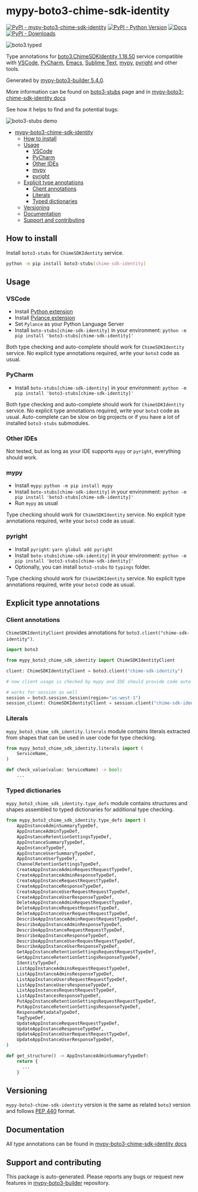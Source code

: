<a id="mypy-boto3-chime-sdk-identity"></a>

# mypy-boto3-chime-sdk-identity

[![PyPI - mypy-boto3-chime-sdk-identity](https://img.shields.io/pypi/v/mypy-boto3-chime-sdk-identity.svg?color=blue)](https://pypi.org/project/mypy-boto3-chime-sdk-identity)
[![PyPI - Python Version](https://img.shields.io/pypi/pyversions/mypy-boto3-chime-sdk-identity.svg?color=blue)](https://pypi.org/project/mypy-boto3-chime-sdk-identity)
[![Docs](https://img.shields.io/readthedocs/mypy-boto3-builder.svg?color=blue)](https://mypy-boto3-builder.readthedocs.io/)
[![PyPI - Downloads](https://img.shields.io/pypi/dw/mypy-boto3-chime-sdk-identity?color=blue)](https://pypistats.org/packages/mypy-boto3-chime-sdk-identity)

![boto3.typed](https://github.com/vemel/mypy_boto3_builder/raw/master/logo.png)

Type annotations for
[boto3.ChimeSDKIdentity 1.18.50](https://boto3.amazonaws.com/v1/documentation/api/1.18.50/reference/services/chime-sdk-identity.html#ChimeSDKIdentity)
service compatible with [VSCode](https://code.visualstudio.com/),
[PyCharm](https://www.jetbrains.com/pycharm/),
[Emacs](https://www.gnu.org/software/emacs/),
[Sublime Text](https://www.sublimetext.com/),
[mypy](https://github.com/python/mypy),
[pyright](https://github.com/microsoft/pyright) and other tools.

Generated by
[mypy-boto3-builder 5.4.0](https://github.com/vemel/mypy_boto3_builder).

More information can be found on
[boto3-stubs](https://pypi.org/project/boto3-stubs/) page and in
[mypy-boto3-chime-sdk-identity docs](https://vemel.github.io/boto3_stubs_docs/mypy_boto3_chime_sdk_identity/)

See how it helps to find and fix potential bugs:

![boto3-stubs demo](https://github.com/vemel/mypy_boto3_builder/raw/master/demo.gif)

- [mypy-boto3-chime-sdk-identity](#mypy-boto3-chime-sdk-identity)
  - [How to install](#how-to-install)
  - [Usage](#usage)
    - [VSCode](#vscode)
    - [PyCharm](#pycharm)
    - [Other IDEs](#other-ides)
    - [mypy](#mypy)
    - [pyright](#pyright)
  - [Explicit type annotations](#explicit-type-annotations)
    - [Client annotations](#client-annotations)
    - [Literals](#literals)
    - [Typed dictionaries](#typed-dictionaries)
  - [Versioning](#versioning)
  - [Documentation](#documentation)
  - [Support and contributing](#support-and-contributing)

<a id="how-to-install"></a>

## How to install

Install `boto3-stubs` for `ChimeSDKIdentity` service.

```bash
python -m pip install boto3-stubs[chime-sdk-identity]
```

<a id="usage"></a>

## Usage

<a id="vscode"></a>

### VSCode

- Install
  [Python extension](https://marketplace.visualstudio.com/items?itemName=ms-python.python)
- Install
  [Pylance extension](https://marketplace.visualstudio.com/items?itemName=ms-python.vscode-pylance)
- Set `Pylance` as your Python Language Server
- Install `boto-stubs[chime-sdk-identity]` in your environment:
  `python -m pip install 'boto3-stubs[chime-sdk-identity]'`

Both type checking and auto-complete should work for `ChimeSDKIdentity`
service. No explicit type annotations required, write your `boto3` code as
usual.

<a id="pycharm"></a>

### PyCharm

- Install `boto-stubs[chime-sdk-identity]` in your environment:
  `python -m pip install 'boto3-stubs[chime-sdk-identity]'`

Both type checking and auto-complete should work for `ChimeSDKIdentity`
service. No explicit type annotations required, write your `boto3` code as
usual. Auto-complete can be slow on big projects or if you have a lot of
installed `boto3-stubs` submodules.

<a id="other-ides"></a>

### Other IDEs

Not tested, but as long as your IDE supports `mypy` or `pyright`, everything
should work.

<a id="mypy"></a>

### mypy

- Install `mypy`: `python -m pip install mypy`
- Install `boto-stubs[chime-sdk-identity]` in your environment:
  `python -m pip install 'boto3-stubs[chime-sdk-identity]'`
- Run `mypy` as usual

Type checking should work for `ChimeSDKIdentity` service. No explicit type
annotations required, write your `boto3` code as usual.

<a id="pyright"></a>

### pyright

- Install `pyright`: `yarn global add pyright`
- Install `boto-stubs[chime-sdk-identity]` in your environment:
  `python -m pip install 'boto3-stubs[chime-sdk-identity]'`
- Optionally, you can install `boto3-stubs` to `typings` folder.

Type checking should work for `ChimeSDKIdentity` service. No explicit type
annotations required, write your `boto3` code as usual.

<a id="explicit-type-annotations"></a>

## Explicit type annotations

<a id="client-annotations"></a>

### Client annotations

`ChimeSDKIdentityClient` provides annotations for
`boto3.client("chime-sdk-identity")`.

```python
import boto3

from mypy_boto3_chime_sdk_identity import ChimeSDKIdentityClient

client: ChimeSDKIdentityClient = boto3.client("chime-sdk-identity")

# now client usage is checked by mypy and IDE should provide code auto-complete

# works for session as well
session = boto3.session.Session(region="us-west-1")
session_client: ChimeSDKIdentityClient = session.client("chime-sdk-identity")
```

<a id="literals"></a>

### Literals

`mypy_boto3_chime_sdk_identity.literals` module contains literals extracted
from shapes that can be used in user code for type checking.

```python
from mypy_boto3_chime_sdk_identity.literals import (
    ServiceName,
)

def check_value(value: ServiceName) -> bool:
    ...
```

<a id="typed-dictionaries"></a>

### Typed dictionaries

`mypy_boto3_chime_sdk_identity.type_defs` module contains structures and shapes
assembled to typed dictionaries for additional type checking.

```python
from mypy_boto3_chime_sdk_identity.type_defs import (
    AppInstanceAdminSummaryTypeDef,
    AppInstanceAdminTypeDef,
    AppInstanceRetentionSettingsTypeDef,
    AppInstanceSummaryTypeDef,
    AppInstanceTypeDef,
    AppInstanceUserSummaryTypeDef,
    AppInstanceUserTypeDef,
    ChannelRetentionSettingsTypeDef,
    CreateAppInstanceAdminRequestRequestTypeDef,
    CreateAppInstanceAdminResponseTypeDef,
    CreateAppInstanceRequestRequestTypeDef,
    CreateAppInstanceResponseTypeDef,
    CreateAppInstanceUserRequestRequestTypeDef,
    CreateAppInstanceUserResponseTypeDef,
    DeleteAppInstanceAdminRequestRequestTypeDef,
    DeleteAppInstanceRequestRequestTypeDef,
    DeleteAppInstanceUserRequestRequestTypeDef,
    DescribeAppInstanceAdminRequestRequestTypeDef,
    DescribeAppInstanceAdminResponseTypeDef,
    DescribeAppInstanceRequestRequestTypeDef,
    DescribeAppInstanceResponseTypeDef,
    DescribeAppInstanceUserRequestRequestTypeDef,
    DescribeAppInstanceUserResponseTypeDef,
    GetAppInstanceRetentionSettingsRequestRequestTypeDef,
    GetAppInstanceRetentionSettingsResponseTypeDef,
    IdentityTypeDef,
    ListAppInstanceAdminsRequestRequestTypeDef,
    ListAppInstanceAdminsResponseTypeDef,
    ListAppInstanceUsersRequestRequestTypeDef,
    ListAppInstanceUsersResponseTypeDef,
    ListAppInstancesRequestRequestTypeDef,
    ListAppInstancesResponseTypeDef,
    PutAppInstanceRetentionSettingsRequestRequestTypeDef,
    PutAppInstanceRetentionSettingsResponseTypeDef,
    ResponseMetadataTypeDef,
    TagTypeDef,
    UpdateAppInstanceRequestRequestTypeDef,
    UpdateAppInstanceResponseTypeDef,
    UpdateAppInstanceUserRequestRequestTypeDef,
    UpdateAppInstanceUserResponseTypeDef,
)

def get_structure() -> AppInstanceAdminSummaryTypeDef:
    return {
      ...
    }
```

<a id="versioning"></a>

## Versioning

`mypy-boto3-chime-sdk-identity` version is the same as related `boto3` version
and follows [PEP 440](https://www.python.org/dev/peps/pep-0440/) format.

<a id="documentation"></a>

## Documentation

All type annotations can be found in
[mypy-boto3-chime-sdk-identity docs](https://vemel.github.io/boto3_stubs_docs/mypy_boto3_chime_sdk_identity/)

<a id="support-and-contributing"></a>

## Support and contributing

This package is auto-generated. Please reports any bugs or request new features
in [mypy-boto3-builder](https://github.com/vemel/mypy_boto3_builder/issues/)
repository.
